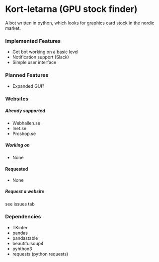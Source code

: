 # Kort-letarna (GPU stock finder)
A bot written in python, which looks for graphics card stock in the nordic market.

### Implemented Features
- Get bot working on a basic level
- Notification support (Slack)
- Simple user interface

### Planned Features
- Expanded GUI?

### Websites

##### Already supported
- Webhallen.se
- Inet.se
- Proshop.se

##### Working on
- None

#### Requested
- None

##### Request a website
see issues tab


### Dependencies
- TKinter
- pandas
- pandastable
- beautifulsoup4
- pyhthon3
- requests (python requests)
